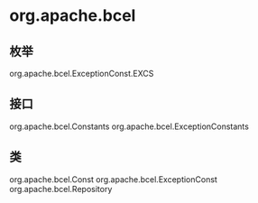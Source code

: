 # org.apache.bcel

## 枚举

org.apache.bcel.ExceptionConst.EXCS

## 接口

org.apache.bcel.Constants
org.apache.bcel.ExceptionConstants

## 类

org.apache.bcel.Const
org.apache.bcel.ExceptionConst
org.apache.bcel.Repository




